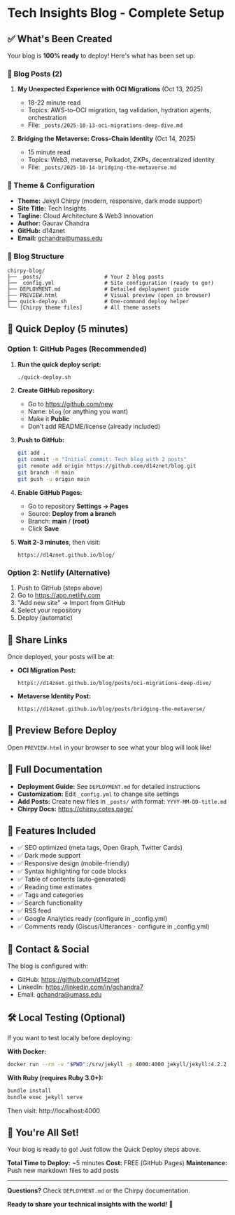 # Tech Insights Blog - Complete Setup

## ✅ What's Been Created

Your blog is **100% ready** to deploy! Here's what has been set up:

### 📝 Blog Posts (2)
1. **My Unexpected Experience with OCI Migrations** (Oct 13, 2025)
   - 18-22 minute read
   - Topics: AWS-to-OCI migration, tag validation, hydration agents, orchestration
   - File: `_posts/2025-10-13-oci-migrations-deep-dive.md`

2. **Bridging the Metaverse: Cross-Chain Identity** (Oct 14, 2025)
   - 15 minute read
   - Topics: Web3, metaverse, Polkadot, ZKPs, decentralized identity
   - File: `_posts/2025-10-14-bridging-the-metaverse.md`

### 🎨 Theme & Configuration
- **Theme:** Jekyll Chirpy (modern, responsive, dark mode support)
- **Site Title:** Tech Insights
- **Tagline:** Cloud Architecture & Web3 Innovation
- **Author:** Gaurav Chandra
- **GitHub:** d14znet
- **Email:** gchandra@umass.edu

### 📁 Blog Structure
```
chirpy-blog/
├── _posts/                    # Your 2 blog posts
├── _config.yml                # Site configuration (ready to go!)
├── DEPLOYMENT.md              # Detailed deployment guide
├── PREVIEW.html               # Visual preview (open in browser)
├── quick-deploy.sh            # One-command deploy helper
└── [Chirpy theme files]       # All theme assets
```

## 🚀 Quick Deploy (5 minutes)

### Option 1: GitHub Pages (Recommended)

1. **Run the quick deploy script:**
   ```bash
   ./quick-deploy.sh
   ```

2. **Create GitHub repository:**
   - Go to https://github.com/new
   - Name: `blog` (or anything you want)
   - Make it **Public**
   - Don't add README/license (already included)

3. **Push to GitHub:**
   ```bash
   git add .
   git commit -m "Initial commit: Tech blog with 2 posts"
   git remote add origin https://github.com/d14znet/blog.git
   git branch -M main
   git push -u origin main
   ```

4. **Enable GitHub Pages:**
   - Go to repository **Settings → Pages**
   - Source: **Deploy from a branch**
   - Branch: **main** / **(root)**
   - Click **Save**

5. **Wait 2-3 minutes**, then visit:
   ```
   https://d14znet.github.io/blog/
   ```

### Option 2: Netlify (Alternative)

1. Push to GitHub (steps above)
2. Go to https://app.netlify.com
3. "Add new site" → Import from GitHub
4. Select your repository
5. Deploy (automatic)

## 🔗 Share Links

Once deployed, your posts will be at:

- **OCI Migration Post:**
  ```
  https://d14znet.github.io/blog/posts/oci-migrations-deep-dive/
  ```

- **Metaverse Identity Post:**
  ```
  https://d14znet.github.io/blog/posts/bridging-the-metaverse/
  ```

## 👀 Preview Before Deploy

Open `PREVIEW.html` in your browser to see what your blog will look like!

## 📖 Full Documentation

- **Deployment Guide:** See `DEPLOYMENT.md` for detailed instructions
- **Customization:** Edit `_config.yml` to change site settings
- **Add Posts:** Create new files in `_posts/` with format: `YYYY-MM-DD-title.md`
- **Chirpy Docs:** https://chirpy.cotes.page/

## 🎯 Features Included

- ✅ SEO optimized (meta tags, Open Graph, Twitter Cards)
- ✅ Dark mode support
- ✅ Responsive design (mobile-friendly)
- ✅ Syntax highlighting for code blocks
- ✅ Table of contents (auto-generated)
- ✅ Reading time estimates
- ✅ Tags and categories
- ✅ Search functionality
- ✅ RSS feed
- ✅ Google Analytics ready (configure in _config.yml)
- ✅ Comments ready (Giscus/Utterances - configure in _config.yml)

## 📧 Contact & Social

The blog is configured with:
- GitHub: https://github.com/d14znet
- LinkedIn: https://linkedin.com/in/gchandra7
- Email: gchandra@umass.edu

## 🛠️ Local Testing (Optional)

If you want to test locally before deploying:

**With Docker:**
```bash
docker run --rm -v "$PWD":/srv/jekyll -p 4000:4000 jekyll/jekyll:4.2.2 jekyll serve --host 0.0.0.0
```

**With Ruby (requires Ruby 3.0+):**
```bash
bundle install
bundle exec jekyll serve
```

Then visit: http://localhost:4000

## 🎉 You're All Set!

Your blog is ready to go! Just follow the Quick Deploy steps above.

**Total Time to Deploy:** ~5 minutes
**Cost:** FREE (GitHub Pages)
**Maintenance:** Push new markdown files to add posts

---

**Questions?** Check `DEPLOYMENT.md` or the Chirpy documentation.

**Ready to share your technical insights with the world!** 🚀
